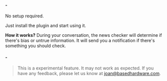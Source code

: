 #### -

No setup required.

Just install the plugin and start using it.

**How it works?**
During your conversation, the news checker will determine if there's bias or untrue information. It will send you a notification if there's something you should check.

#### -

> This is a experimental feature. It may not work as expected. If you have any feedback, please let us know at joan@basedhardware.com.